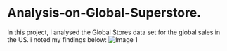 # Analysis-on-Global-Superstore.
In this project, i analysed the Global Stores data set for the global sales in the US. i noted my findings below:
![Image 1](https://github.com/Juliet48/Analysis-on-Global-Superstore./assets/151746493/fe96289a-b927-4c75-8b4f-b3d2b1db1079)
